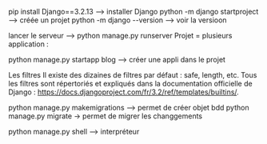 pip install Django==3.2.13 --> installer Django
python -m django startproject --> créée un projet
python -m django --version --> voir la versioon

lancer le serveur --> python manage.py runserver
Projet  = plusieurs application : 

python manage.py startapp blog --> créer une appli dans le projet

Les filtres
Il existe des dizaines de filtres par défaut : safe, length, etc. Tous les filtres sont
répertoriés et expliqués dans la documentation officielle de Django :
https://docs.djangoproject.com/fr/3.2/ref/templates/builtins/.

python manage.py makemigrations --> permet de créer objet bdd
python manage.py migrate -> permet de migrer les changgements

python manage.py shell --> interpréteur